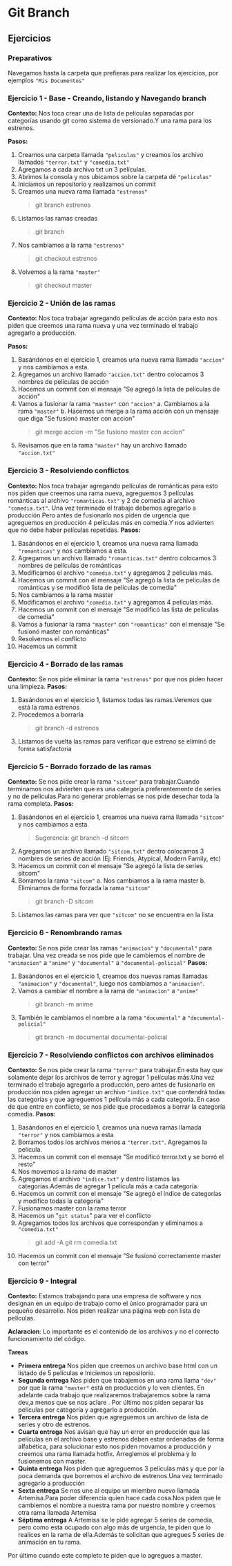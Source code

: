 # Git Branch

## Ejercicios

### Preparativos

Navegamos hasta la carpeta que prefieras para realizar los ejercicios, por ejemplos `"Mis Documentos"`

### Ejercicio 1 - Base - Creando, listando y Navegando branch

**Contexto:**
Nos toca crear una de lista de películas separadas por categorías usando git como sistema de versionado.Y una rama para los estrenos.

**Pasos:**

1. Creamos una carpeta llamada `"peliculas"` y creamos los archivo llamados `"terror.txt"` y `"comedia.txt"`
2. Agregamos a cada archivo txt un 3 películas.
3. Abrimos la consola y nos ubicamos sobre la carpeta dé `"peliculas"`
4. Iniciamos un repositorio y realizamos un commit
5. Creamos una nueva rama llamada `"estrenos"`
   > git branch estrenos
6. Listamos las ramas creadas
   > git branch
7. Nos cambiamos a la rama `"estrenos"`
   > git checkout estrenos
8. Volvemos a la rama `"master"`
   > git checkout master

### Ejercicio 2 - Unión de las ramas

**Contexto:**
Nos toca trabajar agregando películas de acción para esto nos piden que creemos una rama nueva y una vez terminado el trabajo agregarlo a producción.

**Pasos:**

1. Basándonos en el ejercicio 1, creamos una nueva rama llamada `"accion"` y nos cambiamos a esta.
2. Agregamos un archivo llamado `"accion.txt"` dentro colocamos 3 nombres de películas de acción
3. Hacemos un commit con el mensaje "Se agregó la lista de películas de acción"
4. Vamos a fusionar la rama `"master"` con `"accion"`
   a. Cambiamos a la rama `"master"`
   b. Hacemos un merge a la rama acción con un mensaje que diga "Se fusionó master con accion"
   > git merge accion -m "Se fusiono master con accion"
5. Revisamos que en la rama `"master"` hay un archivo llamado `"accion.txt"`

### Ejercicio 3 - Resolviendo conflictos

**Contexto:**
Nos toca trabajar agregando películas de románticas para esto nos piden que creemos una rama nueva, agreguemos 3 películas románticas al archivo `"romanticas.txt"` y 2 de comedia al archivo `"comedia.txt"`. Una vez terminado el trabajo debemos agregarlo a producción.Pero antes de fusionarlo nos piden de urgencia que agreguemos en producción 4 películas más en comedia.Y nos advierten que no debe haber películas repetidas.
**Pasos:**

1. Basándonos en el ejercicio 1, creamos una nueva rama llamada `"romanticas"` y nos cambiamos a esta.
2. Agregamos un archivo llamado `"romanticas.txt"` dentro colocamos 3 nombres de películas de románticas
3. Modificamos el archivo `"comedia.txt"` y agregamos 2 películas más.
4. Hacemos un commit con el mensaje "Se agregó la lista de películas de románticas y se modificó lista de películas de comedia"
5. Nos cambiamos a la rama master
6. Modificamos el archivo `"comedia.txt"` y agregamos 4 películas más.
7. Hacemos un commit con el mensaje "Se modificó las lista de películas de comedia"
8. Vamos a fusionar la rama `"master"` con `"romanticas"` con el mensaje "Se fusionó master con románticas"
9. Resolvemos el conflicto
10. Hacemos un commit

### Ejercicio 4 - Borrado de las ramas

**Contexto:**
Se nos pide eliminar la rama `"estrenos"` por que nos piden hacer una limpieza.
**Pasos:**

1. Basándonos en el ejercicio 1, listamos todas las ramas.Veremos que está la rama estrenos
2. Procedemos a borrarla
   > git branch -d estrenos
3. Listamos de vuelta las ramas para verificar que estreno se eliminó de forma satisfactoria

### Ejercicio 5 - Borrado forzado de las ramas

**Contexto:**
Se nos pide crear la rama `"sitcom"` para trabajar.Cuando terminamos nos advierten que es una categoría preferentemente de series y no de películas.Para no generar problemas se nos pide desechar toda la rama completa.
**Pasos:**

1. Basándonos en el ejercicio 1, creamos una nueva rama llamada `"sitcom"` y nos cambiamos a esta.
   > Sugerencia: git branch -d sitcom
2. Agregamos un archivo llamado `"sitcom.txt"` dentro colocamos 3 nombres de series de acción (Ej: Friends, Atypical, Modern Family, etc)
3. Hacemos un commit con el mensaje "Se agregó la lista de series sitcom"
4. Borramos la rama `"sitcom"`
   a. Nos cambiamos a la rama master
   b. Eliminamos de forma forzada la rama `"sitcom"`
   > git branch -D sitcom
5. Listamos las ramas para ver que `"sitcom"` no se encuentra en la lista

### Ejercicio 6 - Renombrando ramas

**Contexto:**
Se nos pide crear las ramas `"animacion"` y `"documental"` para trabajar. Una vez creada se nos pide que le cambiemos el nombre de `"animacion"` a `"anime"` y `"documental"` a `"documental-policial"`
**Pasos:**

1. Basándonos en el ejercicio 1, creamos dos nuevas ramas llamadas `"animacion"` y `"documental"`, luego nos cambiamos a `"animacion"`.
2. Vamos a cambiar el nombre a la rama de `"animacion"` a `"anime"`
   > git branch -m anime
3. También le cambiamos el nombre a la rama `"documental"` a `"documental-policial"`
   > git branch -m documental documental-policial

### Ejercicio 7 - Resolviendo conflictos con archivos eliminados

**Contexto:**
Se nos pide crear la rama `"terror"` para trabajar.En esta hay que solamente dejar los archivos de terror y agregar 1 películas más.Una vez terminado el trabajo agregarlo a producción, pero antes de fusionarlo en producción nos piden agregar un archivo `"indice.txt"` que contendrá todas las categorías y que agreguemos 1 película más a cada categoría.
En caso de que entre en conflicto, se nos pide que procedamos a borrar la categoría comedia.
**Pasos:**

1. Basándonos en el ejercicio 1, creamos una nueva ramas llamada `"terror"` y nos cambiamos a esta
2. Borramos todos los archivos menos a `"terror.txt"`. Agregamos la película.
3. Hacemos un commit con el mensaje "Se modificó terror.txt y se borró el resto"
4. Nos movemos a la rama de master
5. Agregamos el archivo `"indice.txt"` y dentro listamos las categorías.Además de agregar 1 película más a cada categoría.
6. Hacemos un commit con el mensaje "Se agregó el índice de categorías y modifico todas la categoría"
7. Fusionamos master con la rama terror
8. Hacemos un "`git status`" para ver el conflicto
9. Agregamos todos los archivos que correspondan y eliminamos a `"comedia.txt"`
   > git add -A
   > git rm comedia.txt
10. Hacemos un commit con el mensaje "Se fusionó correctamente master con terror"

### Ejercicio 9 - Integral

**Contexto:**
Estamos trabajando para una empresa de software y nos designan en un equipo de trabajo como el único programador para un pequeño desarrollo.
Nos piden realizar una página web con lista de películas.

**Aclaracion**: Lo importante es el contenido de los archivos y no el correcto funcionamiento del código.

**Tareas**

- **Primera entrega**
  Nos piden que creemos un archivo base html con un listado de 5 películas e Iniciemos un repositorio.
- **Segunda entrega**
  Nos piden que trabajemos en una rama llama `"dev"` por que la rama `"master"` está en producción y lo ven clientes.
  En adelante cada trabajo que realizaremos trabajaremos sobre la rama dev,a menos que se nos aclare .
  Por último nos piden separar las películas por categoría y agregarlo a producción.
- **Tercera entrega**
  Nos piden que agreguemos un archivo de lista de series y otro de estrenos.
- **Cuarta entrega**
  Nos avisan que hay un error en producción que las películas en el archivo base y estrenos deben estar ordenadas de forma alfabética, para solucionar esto nos piden movamos a producción y creemos una rama llamada hotfix. Arreglemos el problema y lo fusionemos con master.
- **Quinta entrega**
  Nos piden que agreguemos 3 películas más y que por la poca demanda que borremos el archivo de estrenos.Una vez terminado agregarlo a producción
- **Sexta entrega**
  Se nos une al equipo un miembro nuevo llamada Artemisa.Para poder diferencia quien hace cada cosa.Nos piden que le cambiemos el nombre a nuestra rama por nuestro nombre y creemos otra rama llamada Artemisa
- **Séptima entrega**
  A Artemisa se le pide agregar 5 series de comedia, pero como esta ocupado con algo más de urgencia, te piden que lo realices en la rama de ella.Además te solicitan que agregues 5 series de animación en tu rama.

Por último cuando este completo te piden que lo agregues a master.
